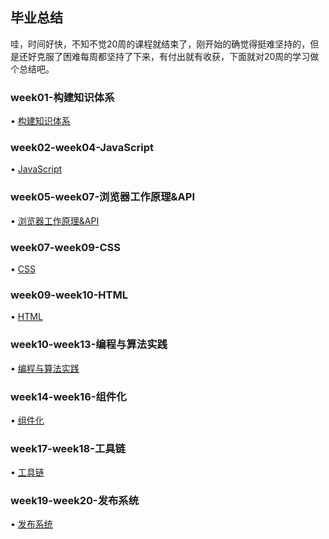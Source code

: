 ## 毕业总结
哇，时间好快，不知不觉20周的课程就结束了，刚开始的确觉得挺难坚持的，但是还好克服了困难每周都坚持了下来，有付出就有收获，下面就对20周的学习做个总结吧。

### week01-构建知识体系
• [构建知识体系](https://github.com/wpngpeng/Frontend-01-Template/tree/master/week01)

### week02-week04-JavaScript
• [JavaScript](https://github.com/wpngpeng/Frontend-01-Template/tree/master/week02)

### week05-week07-浏览器工作原理&API
• [浏览器工作原理&API](https://github.com/wpngpeng/Frontend-01-Template/tree/master/week05)

### week07-week09-CSS
• [CSS](https://github.com/wpngpeng/Frontend-01-Template/tree/master/week07)

### week09-week10-HTML
• [HTML](https://github.com/wpngpeng/Frontend-01-Template/tree/master/week09)

### week10-week13-编程与算法实践
• [编程与算法实践](https://github.com/wpngpeng/Frontend-01-Template/tree/master/week10)

### week14-week16-组件化
• [组件化](https://github.com/wpngpeng/Frontend-01-Template/tree/master/week14)

### week17-week18-工具链
• [工具链](https://github.com/wpngpeng/Frontend-01-Template/tree/master/week17)

### week19-week20-发布系统
• [发布系统](https://github.com/wpngpeng/Frontend-01-Template/tree/master/week19)
